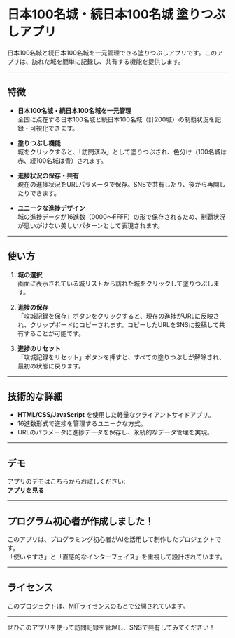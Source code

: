 # 日本100名城・続日本100名城 塗りつぶしアプリ

日本100名城と続日本100名城を一元管理できる塗りつぶしアプリです。このアプリは、訪れた城を簡単に記録し、共有する機能を提供します。

---

## 特徴
- **日本100名城・続日本100名城を一元管理**  
  全国に点在する日本100名城と続日本100名城（計200城）の制覇状況を記録・可視化できます。
  
- **塗りつぶし機能**  
  城をクリックすると、「訪問済み」として塗りつぶされ、色分け（100名城は赤、続100名城は青）されます。
  
- **進捗状況の保存・共有**  
  現在の進捗状況をURLパラメータで保存。SNSで共有したり、後から再開したりできます。

- **ユニークな進捗デザイン**  
  城の進捗データが16進数（0000～FFFF）の形で保存されるため、制覇状況が思いがけない美しいパターンとして表現されます。

---

## 使い方
1. **城の選択**  
   画面に表示されている城リストから訪れた城をクリックして塗りつぶします。

2. **進捗の保存**  
   「攻城記録を保存」ボタンをクリックすると、現在の進捗がURLに反映され、クリップボードにコピーされます。コピーしたURLをSNSに投稿して共有することが可能です。

3. **進捗のリセット**  
   「攻城記録をリセット」ボタンを押すと、すべての塗りつぶしが解除され、最初の状態に戻ります。

---

## 技術的な詳細
- **HTML/CSS/JavaScript** を使用した軽量なクライアントサイドアプリ。
- 16進数形式で進捗を管理するユニークな方式。
- URLのパラメータに進捗データを保存し、永続的なデータ管理を実現。

---

## デモ
アプリのデモはこちらからお試しください:  
[**アプリを見る**]([https://example.com/demo](https://tabie1.github.io/siro/siro.html))

---

## プログラム初心者が作成しました！
このアプリは、プログラミング初心者がAIを活用して制作したプロジェクトです。  
「使いやすさ」と「直感的なインターフェイス」を重視して設計されています。

---

## ライセンス
このプロジェクトは、[MITライセンス](LICENSE)のもとで公開されています。

---

ぜひこのアプリを使って訪問記録を管理し、SNSで共有してみてください！
